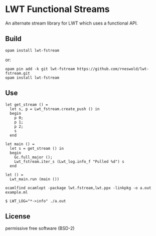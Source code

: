 # LWT Functional Streams

An alternate stream library for LWT which uses a functional API.

## Build

    opam install lwt-fstream

or:

    opam pin add -k git lwt-fstream https://github.com/rneswold/lwt-fstream.git
    opam install lwt-fstream

## Use

```
let get_stream () =
  let s, p = Lwt_fstream.create_push () in
  begin
    p 0;
    p 1;
    p 2;
    s
  end
   
let main () =
  let s = get_stream () in
  begin
    Gc.full_major ();
    Lwt_fstream.iter_s (Lwt_log.info_f "Pulled %d") s
  end
   
let () =
  Lwt_main.run (main ())
```

```
ocamlfind ocamlopt -package lwt.fstream,lwt.ppx -linkpkg -o a.out example.ml
```

```
$ LWT_LOG="*->info" ./a.out
```

## License

permissive free software (BSD-2)
